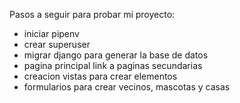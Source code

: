 Pasos a seguir para probar mi proyecto:
- iniciar pipenv
- crear superuser
- migrar django para generar la base de datos
- pagina principal link a paginas secundarias
- creacion vistas para crear elementos
- formularios para crear vecinos, mascotas y casas

